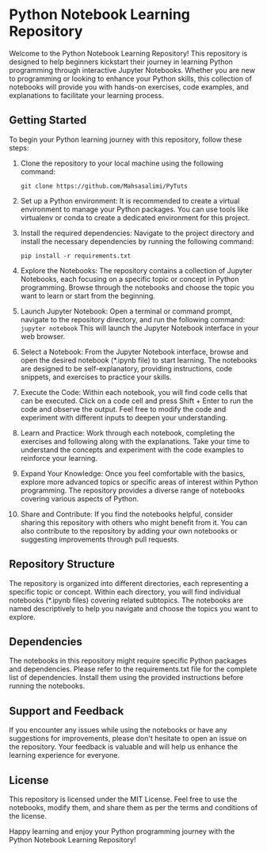 # Python Notebook Learning Repository
Welcome to the Python Notebook Learning Repository! This repository is designed to help beginners kickstart their journey in learning Python programming through interactive Jupyter Notebooks. Whether you are new to programming or looking to enhance your Python skills, this collection of notebooks will provide you with hands-on exercises, code examples, and explanations to facilitate your learning process.

## Getting Started
To begin your Python learning journey with this repository, follow these steps:
1. Clone the repository to your local machine using the following command:

    `git clone https://github.com/Mahsasalimi/PyTuts`

3. Set up a Python environment: It is recommended to create a virtual environment to manage your Python packages. You can use tools like virtualenv or conda to create a dedicated environment for this project.
4. Install the required dependencies: Navigate to the project directory and install the necessary dependencies by running the following command:

    ```pip install -r requirements.txt```

5. Explore the Notebooks: The repository contains a collection of Jupyter Notebooks, each focusing on a specific topic or concept in Python programming. Browse through the notebooks and choose the topic you want to learn or start from the beginning.
6. Launch Jupyter Notebook: Open a terminal or command prompt, navigate to the repository directory, and run the following command:
`jupyter notebook`
This will launch the Jupyter Notebook interface in your web browser.
7. Select a Notebook: From the Jupyter Notebook interface, browse and open the desired notebook (*.ipynb file) to start learning. The notebooks are designed to be self-explanatory, providing instructions, code snippets, and exercises to practice your skills.
8. Execute the Code: Within each notebook, you will find code cells that can be executed. Click on a code cell and press Shift + Enter to run the code and observe the output. Feel free to modify the code and experiment with different inputs to deepen your understanding.
9. Learn and Practice: Work through each notebook, completing the exercises and following along with the explanations. Take your time to understand the concepts and experiment with the code examples to reinforce your learning.
10. Expand Your Knowledge: Once you feel comfortable with the basics, explore more advanced topics or specific areas of interest within Python programming. The repository provides a diverse range of notebooks covering various aspects of Python.
11. Share and Contribute: If you find the notebooks helpful, consider sharing this repository with others who might benefit from it. You can also contribute to the repository by adding your own notebooks or suggesting improvements through pull requests.

## Repository Structure
The repository is organized into different directories, each representing a specific topic or concept. Within each directory, you will find individual notebooks (*.ipynb files) covering related subtopics. The notebooks are named descriptively to help you navigate and choose the topics you want to explore.

## Dependencies
The notebooks in this repository might require specific Python packages and dependencies. Please refer to the requirements.txt file for the complete list of dependencies. Install them using the provided instructions before running the notebooks.

## Support and Feedback
If you encounter any issues while using the notebooks or have any suggestions for improvements, please don't hesitate to open an issue on the repository. Your feedback is valuable and will help us enhance the learning experience for everyone.

## License
This repository is licensed under the MIT License. Feel free to use the notebooks, modify them, and share them as per the terms and conditions of the license.

Happy learning and enjoy your Python programming journey with the Python Notebook Learning Repository!
